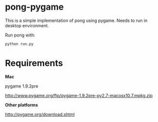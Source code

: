 pong-pygame
===========

This is a simple implementation of pong using pygame.
Needs to run in desktop environment.

Run pong with:

`python run.py`

Requirements
===========

__Mac__

pygame 1.9.2pre

http://www.pygame.org/ftp/pygame-1.9.2pre-py2.7-macosx10.7.mpkg.zip

__Other platforms__

http://pygame.org/download.shtml
